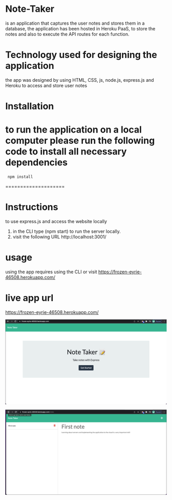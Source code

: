 # Note-Taker
is an application that captures the user notes and stores them in a database, the application has been hosted in Heroku PaaS, to store the notes and also to execute the API routes for each function.

# Technology used for designing the application 
the app was designed by using HTML, CSS, js, node.js, express.js and Heroku to access and store user notes 

# Installation
 to run the application on a local computer please run the following code to install all necessary dependencies 
====================
     npm install
====================

# Instructions
 to use express.js and access the website locally
 1. in the CLI type (npm start) to run the server locally. 
 2. visit the following URL http://localhost:3001/

# usage
 using the app requires using the CLI or visit 
https://frozen-eyrie-46508.herokuapp.com/
# live app url 
https://frozen-eyrie-46508.herokuapp.com/

 ![](Assets/Screen1.png)
 
 ![](Assets/Screen2.png)
